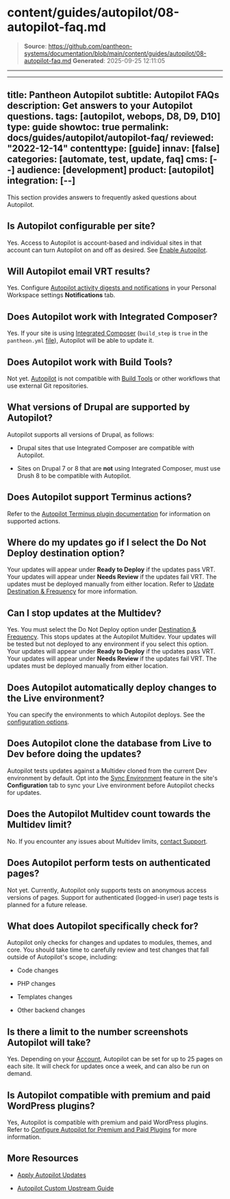 # content/guides/autopilot/08-autopilot-faq.md

> **Source**: https://github.com/pantheon-systems/documentation/blob/main/content/guides/autopilot/08-autopilot-faq.md
> **Generated**: 2025-09-25 12:11:05

---

---
title: Pantheon Autopilot
subtitle: Autopilot FAQs
description: Get answers to your Autopilot questions.
tags: [autopilot, webops, D8, D9, D10]
type: guide
showtoc: true
permalink: docs/guides/autopilot/autopilot-faq/
reviewed: "2022-12-14"
contenttype: [guide]
innav: [false]
categories: [automate, test, update, faq]
cms: [--]
audience: [development]
product: [autopilot]
integration: [--]
---

This section provides answers to frequently asked questions about Autopilot.

## Is Autopilot configurable per site?

Yes. Access to Autopilot is account-based and individual sites in that account can turn Autopilot on and off as desired. See [Enable Autopilot](/guides/autopilot/enable-autopilot).

## Will Autopilot email VRT results?

Yes. Configure [Autopilot activity digests and notifications](/guides/autopilot/enable-autopilot/#enable-autopilot-email-notifications) in your Personal Workspace settings **Notifications** tab.

## Does Autopilot work with Integrated Composer?

Yes. If your site is using [Integrated Composer](/guides/integrated-composer) (`build_step` is `true` in the `pantheon.yml` [file](/pantheon-yml)), Autopilot will be able to update it.

## Does Autopilot work with Build Tools?

Not yet. [Autopilot](/guides/autopilot) is not compatible with [Build Tools](/guides/build-tools/) or other workflows that use external Git repositories.

## What versions of Drupal are supported by Autopilot?

Autopilot supports all versions of Drupal, as follows:

- Drupal sites that use Integrated Composer are compatible with Autopilot.

- Sites on Drupal 7 or 8 that are **not** using Integrated Composer, must use Drush 8 to be compatible with Autopilot.


## Does Autopilot support Terminus actions?

Refer to the [Autopilot Terminus plugin documentation](https://github.com/pantheon-systems/terminus-autopilot-plugin#readme) for information on supported actions.

## Where do my updates go if I select the Do Not Deploy destination option?

Your updates will appear under **Ready to Deploy** if the updates pass VRT. Your updates will appear under **Needs Review** if the updates fail VRT. The updates must be deployed manually from either location. Refer to [Update Destination & Frequency](/guides/autopilot/enable-autopilot/#update-destination--frequency) for more information.

## Can I stop updates at the Multidev?

Yes. You must select the Do Not Deploy option under [Destination & Frequency](/guides/autopilot/enable-autopilot/#update-destination--frequency). This stops updates at the Autopilot Multidev. Your updates will be tested but not deployed to any environment if you select this option. Your updates will appear under **Ready to Deploy** if the updates pass VRT. Your updates will appear under **Needs Review** if the updates fail VRT. The updates must be deployed manually from either location.

## Does Autopilot automatically deploy changes to the Live environment?

You can specify the environments to which Autopilot deploys. See the [configuration options](/guides/autopilot/enable-autopilot).

## Does Autopilot clone the database from Live to Dev before doing the updates?

Autopilot tests updates against a Multidev cloned from the current Dev environment by default. Opt into the [Sync Environment](/guides/autopilot/enable-autopilot/#schedule) feature in the site's **Configuration** tab to sync your Live environment before Autopilot checks for updates.

## Does the Autopilot Multidev count towards the Multidev limit?

No. If you encounter any issues about Multidev limits, [contact Support](/guides/support/contact-support).

## Does Autopilot perform tests on authenticated pages?

Not yet. Currently, Autopilot only supports tests on anonymous access versions of pages. Support for authenticated (logged-in user) page tests is planned for a future release.

## What does Autopilot specifically check for?

Autopilot only checks for changes and updates to modules, themes, and core. You should take time to carefully review and test changes that fall outside of Autopilot's scope, including:

- Code changes

- PHP changes

- Templates changes

- Other backend changes

## Is there a limit to the number screenshots Autopilot will take?

Yes. Depending on your [Account](/guides/support#support-features-and-response-times), Autopilot can be set for up to 25 pages on each site. It will check for updates once a week, and can also be run on demand.

## Is Autopilot compatible with premium and paid WordPress plugins?

Yes, Autopilot is compatible with premium and paid WordPress plugins. Refer to [Configure Autopilot for Premium and Paid Plugins](/guides/autopilot/enable-autopilot/#configure-autopilot-for-premium-and-paid-plugins) for more information.

## More Resources

- [Apply Autopilot Updates](/guides/autopilot/apply-updates)

- [Autopilot Custom Upstream Guide](/guides/autopilot-custom-upstream)
